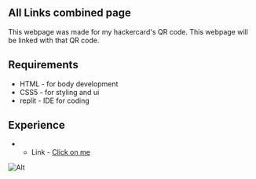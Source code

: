 ## All Links combined page

This webpage was made for my hackercard's QR code. This webpage will be linked with that QR code.

## Requirements
- HTML - for body development
- CSS5 - for styling and ui
- replit - IDE for coding

## Experience

- - Link - [Click on me](https://nikhil.eu.org/links/index.html)

![Alt](https://i.ibb.co/pL3m1b5/Screenshot-2024-07-24-at-12-48-45-AM.png)
